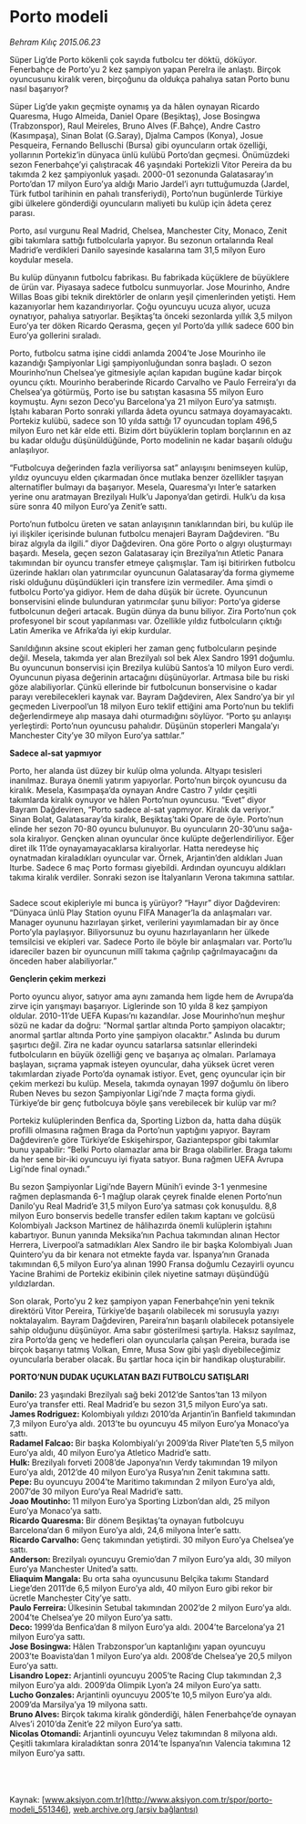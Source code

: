 # Porto modeli

*Behram Kılıç 2015.06.23*

<div class="pNewsDetailMainContent ctx_content" itemprop="articleBody">
 <p>
  Süper Lig’de Porto kökenli çok sayıda futbolcu ter döktü, döküyor. Fenerbahçe de Porto’yu 2 kez şampiyon yapan PereIra ile anlaştı. Birçok oyuncusunu kiralık veren, birçoğunu da oldukça pahalıya satan Porto bunu nasıl başarıyor?
 </p>
 <p>
  Süper Lig’de yakın geçmişte oynamış ya da hâlen oynayan Ricardo Quaresma, Hugo Almeida, Daniel Opare (Beşiktaş), Jose Bosingwa (Trabzonspor), Raul Meireles, Bruno Alves (F.Bahçe), Andre Castro (Kasımpaşa), Sinan Bolat (G.Saray), Djalma Campos (Konya), Josue Pesqueira, Fernando Belluschi (Bursa) gibi oyuncuların ortak özelliği, yollarının Portekiz’in dünyaca ünlü kulübü Porto’dan geçmesi. Önümüzdeki sezon Fenerbahçe’yi çalıştıracak 46 yaşındaki Portekizli Vitor Pereira da bu takımda 2 kez şampiyonluk yaşadı. 2000-01 sezonunda Galatasaray’ın Porto’dan 17 milyon Euro’ya aldığı Mario Jardel’i ayrı tuttuğumuzda (Jardel, Türk futbol tarihinin en pahalı transferiydi), Porto’nun bugünlerde Türkiye gibi ülkelere gönderdiği oyuncuların maliyeti bu kulüp için âdeta çerez parası.
 </p>
 <p>
  Porto, asıl vurgunu Real Madrid, Chelsea, Manchester City, Monaco, Zenit gibi takımlara sattığı futbolcularla yapıyor. Bu sezonun ortalarında Real Madrid’e verdikleri Danilo sayesinde kasalarına tam 31,5 milyon Euro koydular mesela.
 </p>
 <p>
  Bu kulüp dünyanın futbolcu fabrikası. Bu fabrikada küçüklere de büyüklere de ürün var. Piyasaya sadece futbolcu sunmuyorlar. Jose Mourinho, Andre Willas Boas gibi teknik direktörler de onların yeşil çimenlerinden yetişti. Hem kazanıyorlar hem kazandırıyorlar. Çoğu oyuncuyu ucuza alıyor, ucuza oynatıyor, pahalıya satıyorlar. Beşiktaş’ta önceki sezonlarda yıllık 3,5 milyon Euro’ya ter döken Ricardo Qerasma, geçen yıl Porto’da yıllık sadece 600 bin Euro’ya gollerini sıraladı.
 </p>
 <p>
  Porto, futbolcu satma işine ciddi anlamda 2004’te Jose Mourinho ile kazandığı Şampiyonlar Ligi şampiyonluğundan sonra başladı. O sezon Mourinho’nun Chelsea’ye gitmesiyle açılan kapıdan bugüne kadar birçok oyuncu çıktı. Mourinho beraberinde Ricardo Carvalho ve Paulo Ferreira’yı da Chelsea’ya götürmüş, Porto ise bu satıştan kasasına 55 milyon Euro koymuştu. Aynı sezon Deco’yu Barcelona’ya 21 milyon Euro’ya satmıştı. İştahı kabaran Porto sonraki yıllarda âdeta oyuncu satmaya doyamayacaktı. Portekiz kulübü, sadece son 10 yılda sattığı 17 oyuncudan toplam 496,5 milyon Euro net kâr elde etti. Bizim dört büyüklerin toplam borçlarının en az bu kadar olduğu düşünüldüğünde, Porto modelinin ne kadar başarılı olduğu anlaşılıyor.
 </p>
 <p>
  “Futbolcuya değerinden fazla veriliyorsa sat” anlayışını benimseyen kulüp, yıldız oyuncuyu elden çıkarmadan önce mutlaka benzer özellikler taşıyan alternatifler bulmayı da başarıyor. Mesela, Quaresma’yı Inter’e satarken yerine onu aratmayan Brezilyalı Hulk’u Japonya’dan getirdi. Hulk’u da kısa süre sonra 40 milyon Euro’ya Zenit’e sattı.
 </p>
 <p>
  Porto’nun futbolcu üreten ve satan anlayışının tanıklarından biri, bu kulüp ile iyi ilişkiler içerisinde bulunan futbolcu menajeri Bayram Dağdeviren. “Bu biraz algıyla da ilgili.” diyor Dağdeviren. Ona göre Porto o algıyı oluşturmayı başardı. Mesela, geçen sezon Galatasaray için Brezilya’nın Atletic Panara takımından bir oyuncu transfer etmeye çalışmışlar. Tam işi bitirirken futbolcu üzerinde hakları olan yatırımcılar oyuncunun Galatasaray’da forma giymeme riski olduğunu düşündükleri için transfere izin vermediler. Ama şimdi o futbolcu Porto’ya gidiyor. Hem de daha düşük bir ücrete. Oyuncunun bonservisini elinde bulunduran yatırımcılar şunu biliyor: Porto’ya giderse futbolcunun değeri artacak. Bugün dünya da bunu biliyor. Zira Porto’nun çok profesyonel bir scout yapılanması var. Özellikle yıldız futbolcuların çıktığı Latin Amerika ve Afrika’da iyi ekip kurdular.
 </p>
 <p>
  Sanıldığının aksine scout ekipleri her zaman genç futbolcuların peşinde değil. Mesela, takımda yer alan Brezilyalı sol bek Alex Sandro 1991 doğumlu. Bu oyuncunun bonservisi için Brezilya kulübü Santos’a 10 milyon Euro verdi. Oyuncunun piyasa değerinin artacağını düşünüyorlar. Artmasa bile bu riski göze alabiliyorlar. Çünkü ellerinde bir futbolcunun bonservisine o kadar parayı verebilecekleri kaynak var. Bayram Dağdeviren, Alex Sandro’ya bir yıl geçmeden Liverpool’un 18 milyon Euro teklif ettiğini ama Porto’nun bu teklifi değerlendirmeye alıp masaya dahi oturmadığını söylüyor. “Porto şu anlayışı yerleştirdi: Porto’nun oyuncusu pahalıdır. Düşünün stoperleri Mangala’yı Manchester City’ye 30 milyon Euro’ya sattılar.”
 </p>
 <p>
  <strong>
   Sadece al-sat yapmıyor
  </strong>
 </p>
 <p>
  Porto, her alanda üst düzey bir kulüp olma yolunda. Altyapı tesisleri inanılmaz. Buraya önemli yatırım yapıyorlar. Porto’nun birçok oyuncusu da kiralık. Mesela, Kasımpaşa’da oynayan Andre Castro 7 yıldır çeşitli takımlarda kiralık oynuyor ve hâlen Porto’nun oyuncusu. “Evet” diyor Bayram Dağdeviren, “Porto sadece al-sat yapmıyor. Kiralık da veriyor.” Sinan Bolat, Galatasaray’da kiralık, Beşiktaş’taki Opare de öyle. Porto’nun elinde her sezon 70-80 oyuncu bulunuyor. Bu oyuncuların 20-30’unu sağa-sola kiralıyor. Gençken alınan oyuncular önce kulüpte değerlendiriliyor. Eğer diret ilk 11’de oynayamayacaklarsa kiralıyorlar. Hatta neredeyse hiç oynatmadan kiraladıkları oyuncular var. Örnek, Arjantin’den aldıkları Juan Iturbe. Sadece 6 maç Porto forması giyebildi. Ardından oyuncuyu aldıkları takıma kiralık verdiler. Sonraki sezon ise İtalyanların Verona takımına sattılar.
 </p>
 <p>
  <img alt="" src="http://web.archive.org/web/20151225205201im_/http://medya.aksiyon.com.tr//aksiyon/2015/06/23/569400.jpg "/>
 </p>
 <p>
  Sadece scout ekipleriyle mi bunca iş yürüyor? “Hayır” diyor Dağdeviren: “Dünyaca ünlü Play Station oyunu FIFA Manager’la da anlaşmaları var. Manager oyununu hazırlayan şirket, verilerini yayımlamadan bir ay önce Porto’yla paylaşıyor. Biliyorsunuz bu oyunu hazırlayanların her ülkede temsilcisi ve ekipleri var. Sadece Porto ile böyle bir anlaşmaları var. Porto’lu idareciler bazen bir oyuncunun millî takıma çağrılıp çağrılmayacağını da önceden haber alabiliyorlar.”
 </p>
 <p>
  <strong>
   Gençlerin çekim merkezi
  </strong>
 </p>
 <p>
  Porto oyuncu alıyor, satıyor ama aynı zamanda hem ligde hem de Avrupa’da zirve için yarışmayı başarıyor. Liglerinde son 10 yılda 8 kez şampiyon oldular. 2010-11’de UEFA Kupası’nı kazandılar. Jose Mourinho’nun meşhur sözü ne kadar da doğru: “Normal şartlar altında Porto şampiyon olacaktır; anormal şartlar altında Porto yine şampiyon olacaktır.” Aslında bu durum şaşırtıcı değil. Zira ne kadar oyuncu satarlarsa satsınlar ellerindeki futbolcuların en büyük özelliği genç ve başarıya aç olmaları. Parlamaya başlayan, sıçrama yapmak isteyen oyuncular, daha yüksek ücret veren takımlardan ziyade Porto’da oynamak istiyor. Evet, genç oyuncular için bir çekim merkezi bu kulüp. Mesela, takımda oynayan 1997 doğumlu ön libero Ruben Neves bu sezon Şampiyonlar Ligi’nde 7 maçta forma giydi. Türkiye’de bir genç futbolcuya böyle şans verebilecek bir kulüp var mı?
 </p>
 <p>
  Portekiz kulüplerinden Benfica da, Sporting Lizbon da, hatta daha düşük profilli olmasına rağmen Braga da Porto’nun yaptığını yapıyor. Bayram Dağdeviren’e göre Türkiye’de Eskişehirspor, Gaziantepspor gibi takımlar bunu yapabilir: “Belki Porto olamazlar ama bir Braga olabilirler. Braga takımı da her sene bir-iki oyuncuyu iyi fiyata satıyor. Buna rağmen UEFA Avrupa Ligi’nde final oynadı.”
 </p>
 <p>
  Bu sezon Şampiyonlar Ligi’nde Bayern Münih’i evinde 3-1 yenmesine rağmen deplasmanda 6-1 mağlup olarak çeyrek finalde elenen Porto’nun Danilo’yu Real Madrid’e 31,5 milyon Euro’ya satması çok konuşuldu. 8,8 milyon Euro bonservis bedelle transfer edilen takım kaptanı ve golcüsü Kolombiyalı Jackson Martinez de hâlihazırda önemli kulüplerin iştahını kabartıyor. Bunun yanında Meksika’nın Pachua takımından alınan Hector Herrera, Liverpool’a satmadıkları Alex Sandro ile bir başka Kolombiyalı Juan Quintero’yu da bir kenara not etmekte fayda var. İspanya’nın Granada takımından 6,5 milyon Euro’ya alınan 1990 Fransa doğumlu Cezayirli oyuncu Yacine Brahimi de Portekiz ekibinin çilek niyetine satmayı düşündüğü yıldızlardan.
 </p>
 <p>
  Son olarak, Porto’yu 2 kez şampiyon yapan Fenerbahçe’nin yeni teknik direktörü Vitor Pereira, Türkiye’de başarılı olabilecek mi sorusuyla yazıyı noktalayalım. Bayram Dağdeviren, Pareira’nın başarılı olabilecek potansiyele sahip olduğunu düşünüyor. Ama sabır gösterilmesi şartıyla. Haksız sayılmaz, zira Porto’da genç ve hedefleri olan oyuncularla çalışan Pereira, burada ise birçok başarıyı tatmış Volkan, Emre, Musa Sow gibi yaşlı diyebileceğimiz oyuncularla beraber olacak. Bu şartlar hoca için bir handikap oluşturabilir.
 </p>
 <p>
  <strong>
   PORTO’NUN DUDAK UÇUKLATAN BAZI FUTBOLCU SATIŞLARI
  </strong>
 </p>
 <p>
  <strong>
   Danilo:
  </strong>
  23 yaşındaki Brezilyalı sağ beki 2012’de Santos’tan 13 milyon Euro’ya transfer etti. Real Madrid’e bu sezon 31,5 milyon Euro’ya satı.
  <br>
   <strong>
    James Rodriguez:
   </strong>
   Kolombiyalı yıldızı 2010’da Arjantin’in Banfield takımından 7,3 milyon Euro’ya aldı. 2013’te bu oyuncuyu 45 milyon Euro’ya Monaco’ya sattı.
   <br>
    <strong>
     Radamel Falcao:
    </strong>
    Bir başka Kolombiyalı’yı 2009’da River Plate’ten 5,5 milyon Euro’ya aldı, 40 milyon Euro’ya Atletico Madrid’e sattı.
    <br>
     <strong>
      Hulk:
     </strong>
     Brezilyalı forveti 2008’de Japonya’nın Verdy takımından 19 milyon Euro’ya aldı, 2012’de 40 milyon Euro’ya Rusya’nın Zenit takımına sattı.
     <br>
      <strong>
       Pepe:
      </strong>
      Bu oyuncuyu 2004’te Maritimo takımından 2 milyon Euro’ya aldı, 2007’de 30 milyon Euro’ya Real Madrid’e sattı.
      <br/>
      <strong>
       Joao Moutinho:
      </strong>
      11 milyon Euro’ya Sporting Lizbon’dan aldı, 25 milyon Euro’ya Monaco’ya sattı.
      <br/>
      <strong>
       Ricardo Quaresma:
      </strong>
      Bir dönem Beşiktaş’ta oynayan futbolcuyu Barcelona’dan 6 milyon Euro’ya aldı, 24,6 milyona İnter’e sattı.
      <br/>
      <strong>
       Ricardo Carvalho:
      </strong>
      Genç takımından yetiştirdi. 30 milyon Euro’ya Chelsea’ye sattı.
      <br/>
      <strong>
       Anderson:
      </strong>
      Brezilyalı oyuncuyu Gremio’dan 7 milyon Euro’ya aldı, 30 milyon Euro’ya Manchester United’a sattı.
      <br/>
      <strong>
       Eliaquim Mangala:
      </strong>
      Bu orta saha oyuncusunu Belçika takımı Standard Liege’den 2011’de 6,5 milyon Euro’ya aldı, 40 milyon Euro gibi rekor bir ücretle Manchester City’ye sattı.
      <br/>
      <strong>
       Paulo Ferreira:
      </strong>
      Ülkesinin Setubal takımından 2002’de 2 milyon Euro’ya aldı. 2004’te Chelsea’ye 20 milyon Euro’ya sattı.
      <br/>
      <strong>
       Deco:
      </strong>
      1999’da Benfica’dan 8 milyon Euro’ya aldı. 2004’te Barcelona’ya 21 milyon Euro’ya sattı.
      <br/>
      <strong>
       Jose Bosingwa:
      </strong>
      Hâlen Trabzonspor’un kaptanlığını yapan oyuncuyu 2003’te Boavista’dan 1 milyon Euro’ya aldı. 2008’de Chelsea’ye 20,5 milyon Euro’ya sattı.
      <br/>
      <strong>
       Lisandro Lopez:
      </strong>
      Arjantinli oyuncuyu 2005’te Racing Clup takımından 2,3 milyon Euro’ya aldı. 2009’da Olimpik Lyon’a 24 milyon Euro’ya sattı.
      <br/>
      <strong>
       Lucho Gonzales:
      </strong>
      Arjantinli oyuncuyu 2005’te 10,5 milyon Euro’ya aldı. 2009’da Marsilya’ya 19 milyona sattı.
      <br/>
      <strong>
       Bruno Alves:
      </strong>
      Birçok takıma kiralık gönderdiği, hâlen Fenerbahçe’de oynayan Alves’i 2010’da Zenit’e 22 milyon Euro’ya sattı.
      <br/>
      <strong>
       Nicolas Otomandi:
      </strong>
      Arjantinli oyuncuyu Velez takımından 8 milyona aldı. Çeşitli takımlara kiraladıktan sonra 2014’te İspanya’nın Valencia takımına 12 milyon Euro’ya sattı.
     </br>
    </br>
   </br>
  </br>
 </p>
</div>


Kaynak: [www.aksiyon.com.tr](http://www.aksiyon.com.tr/spor/porto-modeli_551346), [web.archive.org (arşiv bağlantısı)](http://web.archive.org/web/20151225205201/http://www.aksiyon.com.tr/spor/porto-modeli_551346)
